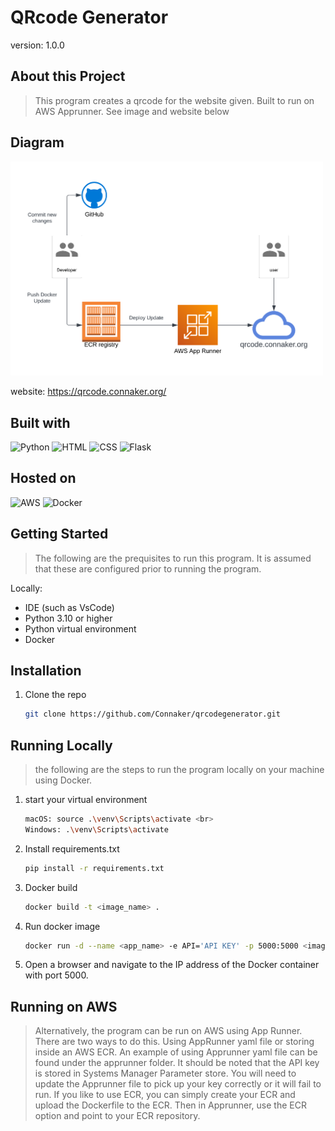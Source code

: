 # QRcode Generator

version: 1.0.0

## About this Project

> This program creates a qrcode for the website given. Built to run on AWS Apprunner. See image and website below

## Diagram

<img src="qrcode-diagram.png" alt="drawing" width="500"/>

<br>

website: https://qrcode.connaker.org/

## Built with
![Python](https://img.shields.io/badge/Python-3776AB?logo=python&logoColor=fff)
![HTML](https://img.shields.io/badge/HTML-%23E34F26.svg?logo=html5&logoColor=white)
![CSS](https://img.shields.io/badge/CSS-1572B6?logo=css3&logoColor=fff)
![Flask](https://img.shields.io/badge/Flask-000?logo=flask&logoColor=fff)

## Hosted on

![AWS](https://img.shields.io/badge/AWS-%23FF9900.svg?logo=amazon-web-services&logoColor=white)
![Docker](https://img.shields.io/badge/Docker-2496ED?logo=docker&logoColor=fff)

## Getting Started

> The following are the prequisites to run this program. It is assumed that these are configured prior to running the program.

Locally: <br>

- IDE (such as VsCode)
- Python 3.10 or higher
- Python virtual environment
- Docker

## Installation

1. Clone the repo

   ```sh
   git clone https://github.com/Connaker/qrcodegenerator.git
   ```

## Running Locally

> the following are the steps to run the program locally on your machine using Docker.

1. start your virtual environment

   ```sh
   macOS: source .\venv\Scripts\activate <br>
   Windows: .\venv\Scripts\activate
   ```

2. Install requirements.txt

   ```sh
   pip install -r requirements.txt
   ```

3. Docker build

   ```sh
   docker build -t <image_name> .
   ```  

4. Run docker image

   ```sh
   docker run -d --name <app_name> -e API='API KEY' -p 5000:5000 <image_name>
   ```  

5. Open a browser and navigate to the IP address of the Docker container with port 5000.

## Running on AWS

> Alternatively, the program can be run on AWS using App Runner. There are two ways to do this. Using AppRunner yaml file or storing inside an AWS ECR. An example of using Apprunner yaml file can be found under the apprunner folder. It should be noted that the API key is stored in Systems Manager Parameter store. You will need to update the Apprunner file to pick up your key correctly or it will fail to run. If you like to use ECR, you can simply create your ECR and upload the Dockerfile to the ECR. Then in Apprunner, use the ECR option and point to your ECR repository.

